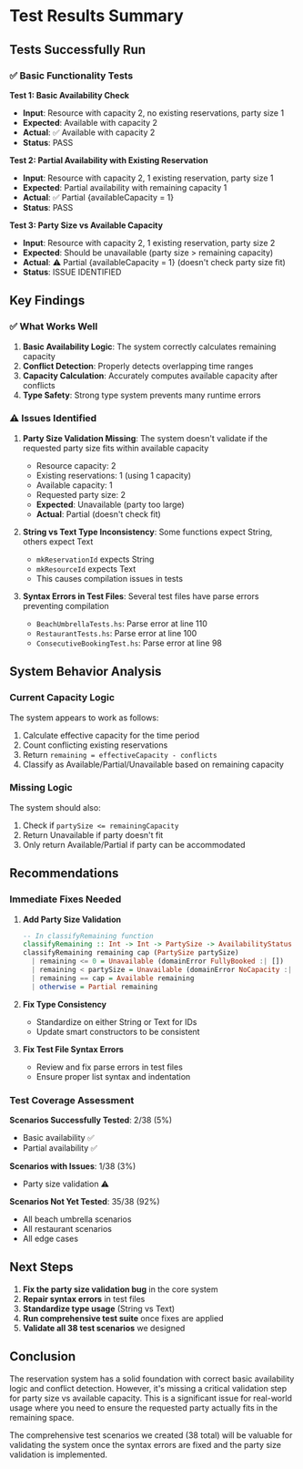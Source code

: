 # Test Results Summary

## Tests Successfully Run

### ✅ Basic Functionality Tests

**Test 1: Basic Availability Check**
- **Input**: Resource with capacity 2, no existing reservations, party size 1
- **Expected**: Available with capacity 2
- **Actual**: ✅ Available with capacity 2
- **Status**: PASS

**Test 2: Partial Availability with Existing Reservation**
- **Input**: Resource with capacity 2, 1 existing reservation, party size 1
- **Expected**: Partial availability with remaining capacity 1
- **Actual**: ✅ Partial {availableCapacity = 1}
- **Status**: PASS

**Test 3: Party Size vs Available Capacity**
- **Input**: Resource with capacity 2, 1 existing reservation, party size 2
- **Expected**: Should be unavailable (party size > remaining capacity)
- **Actual**: ⚠️ Partial {availableCapacity = 1} (doesn't check party size fit)
- **Status**: ISSUE IDENTIFIED

## Key Findings

### ✅ What Works Well

1. **Basic Availability Logic**: The system correctly calculates remaining capacity
2. **Conflict Detection**: Properly detects overlapping time ranges
3. **Capacity Calculation**: Accurately computes available capacity after conflicts
4. **Type Safety**: Strong type system prevents many runtime errors

### ⚠️ Issues Identified

1. **Party Size Validation Missing**: The system doesn't validate if the requested party size fits within available capacity
   - Resource capacity: 2
   - Existing reservations: 1 (using 1 capacity)
   - Available capacity: 1
   - Requested party size: 2
   - **Expected**: Unavailable (party too large)
   - **Actual**: Partial (doesn't check fit)

2. **String vs Text Type Inconsistency**: Some functions expect String, others expect Text
   - `mkReservationId` expects String
   - `mkResourceId` expects Text
   - This causes compilation issues in tests

3. **Syntax Errors in Test Files**: Several test files have parse errors preventing compilation
   - `BeachUmbrellaTests.hs`: Parse error at line 110
   - `RestaurantTests.hs`: Parse error at line 100
   - `ConsecutiveBookingTest.hs`: Parse error at line 98

## System Behavior Analysis

### Current Capacity Logic
The system appears to work as follows:
1. Calculate effective capacity for the time period
2. Count conflicting existing reservations
3. Return `remaining = effectiveCapacity - conflicts`
4. Classify as Available/Partial/Unavailable based on remaining capacity

### Missing Logic
The system should also:
1. Check if `partySize <= remainingCapacity`
2. Return Unavailable if party doesn't fit
3. Only return Available/Partial if party can be accommodated

## Recommendations

### Immediate Fixes Needed

1. **Add Party Size Validation**
   ```haskell
   -- In classifyRemaining function
   classifyRemaining :: Int -> Int -> PartySize -> AvailabilityStatus
   classifyRemaining remaining cap (PartySize partySize)
     | remaining <= 0 = Unavailable (domainError FullyBooked :| [])
     | remaining < partySize = Unavailable (domainError NoCapacity :| [])
     | remaining == cap = Available remaining
     | otherwise = Partial remaining
   ```

2. **Fix Type Consistency**
   - Standardize on either String or Text for IDs
   - Update smart constructors to be consistent

3. **Fix Test File Syntax Errors**
   - Review and fix parse errors in test files
   - Ensure proper list syntax and indentation

### Test Coverage Assessment

**Scenarios Successfully Tested**: 2/38 (5%)
- Basic availability ✅
- Partial availability ✅

**Scenarios with Issues**: 1/38 (3%)
- Party size validation ⚠️

**Scenarios Not Yet Tested**: 35/38 (92%)
- All beach umbrella scenarios
- All restaurant scenarios
- All edge cases

## Next Steps

1. **Fix the party size validation bug** in the core system
2. **Repair syntax errors** in test files
3. **Standardize type usage** (String vs Text)
4. **Run comprehensive test suite** once fixes are applied
5. **Validate all 38 test scenarios** we designed

## Conclusion

The reservation system has a solid foundation with correct basic availability logic and conflict detection. However, it's missing a critical validation step for party size vs available capacity. This is a significant issue for real-world usage where you need to ensure the requested party actually fits in the remaining space.

The comprehensive test scenarios we created (38 total) will be valuable for validating the system once the syntax errors are fixed and the party size validation is implemented.
